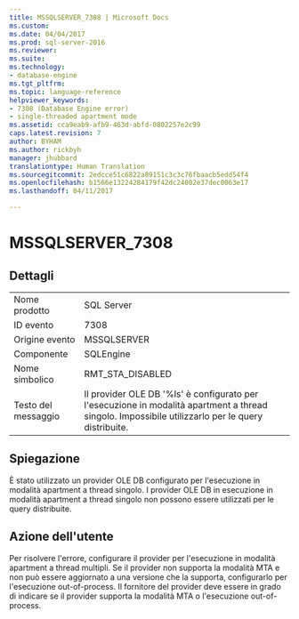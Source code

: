 ```yaml
---
title: MSSQLSERVER_7308 | Microsoft Docs
ms.custom: 
ms.date: 04/04/2017
ms.prod: sql-server-2016
ms.reviewer: 
ms.suite: 
ms.technology:
- database-engine
ms.tgt_pltfrm: 
ms.topic: language-reference
helpviewer_keywords:
- 7308 (Database Engine error)
- single-threaded apartment mode
ms.assetid: cca9eab9-afb9-463d-abfd-0802257e2c99
caps.latest.revision: 7
author: BYHAM
ms.author: rickbyh
manager: jhubbard
translationtype: Human Translation
ms.sourcegitcommit: 2edcce51c6822a89151c3c3c76fbaacb5edd54f4
ms.openlocfilehash: b1566e13224284179f42dc24002e37dec0063e17
ms.lasthandoff: 04/11/2017

---
```

# <a name="mssqlserver7308"></a>MSSQLSERVER_7308
  
## <a name="details"></a>Dettagli  
  
|||  
|-|-|  
|Nome prodotto|SQL Server|  
|ID evento|7308|  
|Origine evento|MSSQLSERVER|  
|Componente|SQLEngine|  
|Nome simbolico|RMT_STA_DISABLED|  
|Testo del messaggio|Il provider OLE DB '%ls' è configurato per l'esecuzione in modalità apartment a thread singolo. Impossibile utilizzarlo per le query distribuite.|  
  
## <a name="explanation"></a>Spiegazione  
È stato utilizzato un provider OLE DB configurato per l'esecuzione in modalità apartment a thread singolo. I provider OLE DB in esecuzione in modalità apartment a thread singolo non possono essere utilizzati per le query distribuite.  
  
## <a name="user-action"></a>Azione dell'utente  
Per risolvere l'errore, configurare il provider per l'esecuzione in modalità apartment a thread multipli. Se il provider non supporta la modalità MTA e non può essere aggiornato a una versione che la supporta, configurarlo per l'esecuzione out-of-process. Il fornitore del provider deve essere in grado di indicare se il provider supporta la modalità MTA o l'esecuzione out-of-process.  
  

